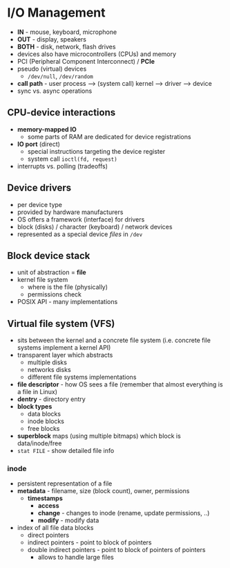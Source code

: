 # I/O Management
- **IN** - mouse, keyboard, microphone
- **OUT** - display, speakers
- **BOTH** - disk, network, flash drives
- devices also have microcontrollers (CPUs) and memory
- PCI (Peripheral Component Interconnect) / **PCIe**
- pseudo (virtual) devices
    - `/dev/null`, `/dev/random`
- **call path** - user process --> (system call) kernel --> driver --> device
- sync vs. async operations

## CPU-device interactions
- **memory-mapped IO**
    - some parts of RAM are dedicated for device registrations
- **IO port** (direct)
    - special instructions targeting the device register
    - system call `ioctl(fd, request)`
- interrupts vs. polling (tradeoffs)

## Device drivers
- per device type
- provided by hardware manufacturers
- OS offers a framework (interface) for drivers
- block (disks) / character (keyboard) / network devices
- represented as a special device _files_ in `/dev`

## Block device stack
- unit of abstraction = **file**
- kernel file system
    - where is the file (physically)
    - permissions check
- POSIX API - many implementations

## Virtual file system (VFS)
- sits between the kernel and a concrete file system (i.e. concrete file systems implement a kernel API)
- transparent layer which abstracts
    - multiple disks
    - networks disks
    - different file systems implementations
- **file descriptor** - how OS sees a file (remember that almost everything is a file in Linux)
- **dentry** - directory entry
- **block types**
    - data blocks
    - inode blocks
    - free blocks
- **superblock** maps (using multiple bitmaps) which block is data/inode/free
- `stat FILE` - show detailed file info

### inode
- persistent representation of a file
- **metadata** - filename, size (block count), owner, permissions
    - **timestamps**
        - **access**
        - **change** - changes to inode (rename, update permissions, ..)
        - **modify** - modify data
- index of all file data blocks
    - direct pointers
    - indirect pointers - point to block of pointers
    - double indirect pointers - point to block of pointers of pointers
        - allows to handle large files